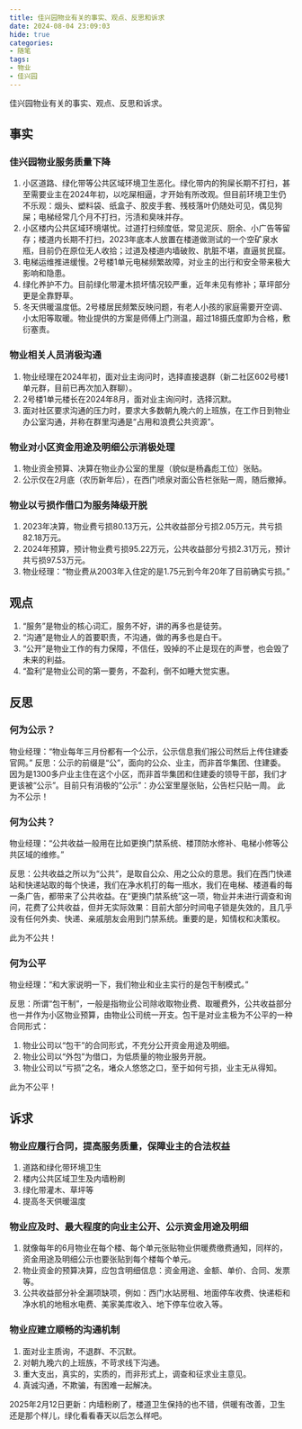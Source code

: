 ```yaml
---
title: 佳兴园物业有关的事实、观点、反思和诉求
date: 2024-08-04 23:09:03
hide: true
categories:
- 随笔
tags:
- 物业
- 佳兴园
---
```


佳兴园物业有关的事实、观点、反思和诉求。

<!-- more -->

## 事实

### 佳兴园物业服务质量下降

1. 小区道路、绿化带等公共区域环境卫生恶化。绿化带内的狗屎长期不打扫，甚至需要业主在2024年初，以吃屎相逼，才开始有所改观。但目前环境卫生仍不乐观：烟头、塑料袋、纸盒子、胶皮手套、残枝落叶仍随处可见，偶见狗屎；电梯经常几个月不打扫，污渍和臭味并存。
2. 小区楼内公共区域环境堪忧。过道打扫频度低，常见泥灰、厨余、小广告等留存；楼道内长期不打扫，2023年底本人放置在楼道做测试的一个空矿泉水瓶，目前仍在原位无人收拾；过道及楼道内墙破败、肮脏不堪，直逼贫民窟。
3. 电梯运维推进缓慢。2号楼1单元电梯频繁故障，对业主的出行和安全带来极大影响和隐患。
4. 绿化养护不力。目前绿化带灌木损坏情况较严重，近年未见有修补；草坪部分更是全靠野草。
5. 冬天供暖温度低。2号楼居民频繁反映问题，有老人小孩的家庭需要开空调、小太阳等取暖。物业提供的方案是师傅上门测温，超过18摄氏度即为合格，敷衍塞责。

### 物业相关人员消极沟通

1. 物业经理在2024年初，面对业主询问时，选择直接退群（新二社区602号楼1单元群，目前已再次加入群聊）。
2. 2号楼1单元楼长在2024年8月，面对业主询问时，选择沉默。
3. 面对社区要求沟通的压力时，要求大多数朝九晚六的上班族，在工作日到物业办公室沟通，并称在群里沟通是“占用和浪费公共资源”。

### 物业对小区资金用途及明细公示消极处理

1. 物业资金预算、决算在物业办公室的里屋（貌似是杨鑫彪工位）张贴。
2. 公示仅在2月底（农历新年后），在西门喷泉对面公告栏张贴一周，随后撤掉。

### 物业以亏损作借口为服务降级开脱

1. 2023年决算，物业费亏损80.13万元，公共收益部分亏损2.05万元，共亏损82.18万元。
2. 2024年预算，预计物业费亏损95.22万元，公共收益部分亏损2.31万元，预计共亏损97.53万元。
3. 物业经理：“物业费从2003年入住定的是1.75元到今年20年了目前确实亏损。”

## 观点

1. “服务”是物业的核心词汇，服务不好，讲的再多也是徒劳。
2. “沟通”是物业人的首要职责，不沟通，做的再多也是白干。
3. “公开”是物业工作的有力保障，不信任，毁掉的不止是现在的声誉，也会毁了未来的利益。
4. “盈利”是物业公司的第一要务，不盈利，倒不如睡大觉实惠。

## 反思

### 何为公示？

物业经理：“物业每年三月份都有一个公示，公示信息我们报公司然后上传住建委官网。”
反思：公示的前缀是“公”，面向的公众、业主，而非首华集团、住建委。因为是1300多户业主住在这个小区，而非首华集团和住建委的领导干部，我们才更该被“公示”。目前只有消极的“公示”：办公室里屋张贴，公告栏只贴一周。
此为不公示！

### 何为公共？

物业经理：“公共收益一般用在比如更换门禁系统、楼顶防水修补、电梯小修等公共区域的维修。”

反思：公共收益之所以为“公共”，是取自公众、用之公众的意思。我们在西门快递站和快递站取的每个快递，我们在净水机打的每一瓶水，我们在电梯、楼道看的每一条广告，都带来了公共收益。在“更换门禁系统”这一项，物业并未进行调查和询问，花费了公共收益，但并无实际效果：目前大部分时间电子锁是失效的，且几乎没有任何外卖、快递、亲戚朋友会用到门禁系统。重要的是，知情权和决策权。

此为不公共！

### 何为公平
物业经理：“和大家说明一下，我们物业和业主实行的是包干制模式。”

反思：所谓“包干制”，一般是指物业公司除收取物业费、取暖费外，公共收益部分也一并作为小区物业预算，由物业公司统一开支。包干是对业主极为不公平的一种合同形式：

1. 物业公司以“包干”的合同形式，不充分公开资金用途及明细。
2. 物业公司以“外包”为借口，为低质量的物业服务开脱。
3. 物业公司以“亏损”之名，堵众人悠悠之口，至于如何亏损，业主无从得知。

此为不公平！

## 诉求

### 物业应履行合同，提高服务质量，保障业主的合法权益

1. 道路和绿化带环境卫生
2. 楼内公共区域卫生及内墙粉刷
3. 绿化带灌木、草坪等
4. 提高冬天供暖温度

### 物业应及时、最大程度的向业主公开、公示资金用途及明细

1. 就像每年的6月物业在每个楼、每个单元张贴物业供暖费缴费通知，同样的，资金用途及明细公示也要张贴到每个楼每个单元。
2. 物业资金的预算决算，应包含明细信息：资金用途、金额、单价、合同、发票等。
3. 公共收益部分补全漏项缺项，例如：西门水站房租、地面停车收费、快递柜和净水机的地租水电费、美家美库收入、地下停车位收入等。

### 物业应建立顺畅的沟通机制

1. 面对业主质询，不退群、不沉默。
2. 对朝九晚六的上班族，不苛求线下沟通。
3. 重大支出，真实的，实质的，而非形式上，调查和征求业主意见。
4. 真诚沟通，不欺骗，有困难一起解决。

2025年2月12日更新：内墙粉刷了，楼道卫生保持的也不错，供暖有改善，卫生还是那个样儿，绿化看看春天以后怎么样吧。